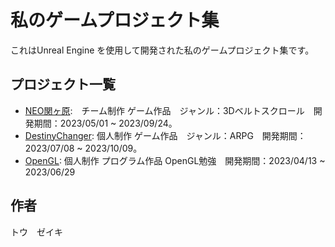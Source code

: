 # 私のゲームプロジェクト集

これはUnreal Engine を使用して開発された私のゲームプロジェクト集です。

## プロジェクト一覧

- [NEO関ヶ原](https://github.com/):　チーム制作 ゲーム作品　ジャンル：3Dベルトスクロール　開発期間：2023/05/01 ~ 2023/09/24。
- [DestinyChanger](https://github.com/yu-zuki/DestinyChanger): 個人制作 ゲーム作品　ジャンル：ARPG　開発期間：2023/07/08 ~ 2023/10/09。
- [OpenGL](https://github.com/yu-zuki/OpenGLProject): 個人制作 プログラム作品 OpenGL勉強　開発期間：2023/04/13 ~ 2023/06/29

## 作者

トウ　ゼイキ
